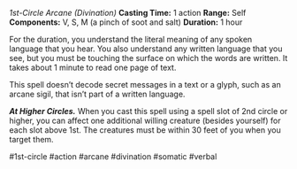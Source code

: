 *1st-Circle Arcane (Divination)*
**Casting Time:** 1 action
**Range:** Self
**Components:** V, S, M (a pinch of soot and salt)
**Duration:** 1 hour

For the duration, you understand the literal meaning of any spoken language that you hear. You also understand any written language that you see, but you must be touching the surface on which the words are written. It takes about 1 minute to read one page of text.

This spell doesn’t decode secret messages in a text or a glyph, such as an arcane sigil, that isn’t part of a written language.

***At Higher Circles.*** When you cast this spell using a spell slot of 2nd circle or higher, you can affect one additional willing creature (besides yourself) for each slot above 1st. The creatures must be within 30 feet of you when you target them.

#1st-circle #action #arcane #divination #somatic #verbal
